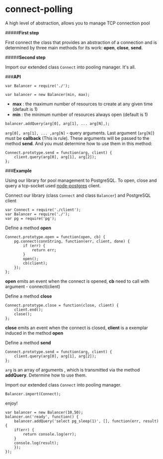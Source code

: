 connect-polling
=============

A high level of abstraction, allows you to manage TCP connection pool

#####**First step**

First connect the class that provides an abstraction of a connection and is determined by three main methods for its work: **open**, **close**, **send**. 

#####**Second step**

Import our extended class ```Connect``` into pooling manager. It's all.

###**API**
```
var Balancer = require('./');

var balancer = new Balancer(min, max);
```
* **max** : the maximum number of resources to create at any given time (default is 1) 
* **min** : the minimum number of resources always open (default is 1)

```
balancer.addQuery(arg[0], arg[1], ... arg[N],);
```
```arg[0], arg[1], ... ,arg[N]``` - query arguments. Last argument (```arg[N]```) must be **callback** (This is rule).
These arguments will be passed to the method **send**. And you must determine how to use them in this method:
```
Connect.prototype.send = function(arg, client) {
    client.query(arg[0], arg[1], arg[2]);
};
```

###**Example**

Using our library for pool management to PostgreSQL. To open, close and query a tcp-socket used [node-postgres](https://github.com/brianc/node-postgres) client.

Connect our library (class ```Connect``` and  class ```Balancer```) and PostgreSQL client
```
var Connect = require('./client');
var Balancer = require('./');
var pg = require('pg');
```
Define a method **open**
```
Connect.prototype.open = function(open, cb) {
    pg.connect(connString, function(err, client, done) {
        if (err) {
            return err;
        }
        open();
        cb(client);
    });
};
```
**open** emits an event when the connect is opened, **сb** need to call with argument - connect(client)

Define a method **close**
```
Connect.prototype.close = function(close, client) {
    client.end();
    close();
};
```
**close** emits an event when the connect is closed, **client** is a exemplar induced in the method **open**

Define a method **send**
```
Connect.prototype.send = function(arg, client) {
    client.query(arg[0], arg[1], arg[2]);
};
```
```arg``` is an array of arguments , which is transmitted via the method **addQuery**. Determine how to use them.


Import our extended class ```Connect``` into pooling manager.
```
Balancer.import(Connect);
```
enjoy!
```
var balancer = new Balancer(10,50);
balancer.on('ready', function() {
    balancer.addQuery('select pg_sleep(1)', [], function(err, result) {
    if(err) {
        return console.log(err);
    }
    console.log(result);
    });
});
```
